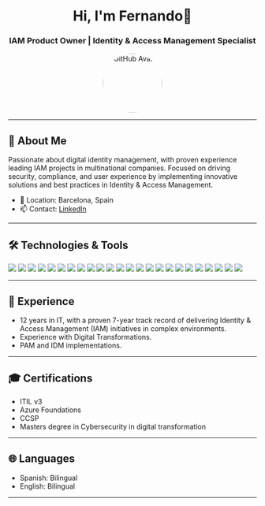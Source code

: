 <h1 align="center">Hi, I'm Fernando👋</h1>
<h3 align="center">IAM Product Owner | Identity & Access Management Specialist</h3>

<p align="center">
  <img src="https://avatars.githubusercontent.com/u/15089648?v=4" width="120" align="center" alt="GitHub Avatar" style="border-radius:50%">
</p>

---

## 👤 About Me

Passionate about digital identity management, with proven experience leading IAM projects in multinational companies. Focused on driving security, compliance, and user experience by implementing innovative solutions and best practices in Identity & Access Management.

- 📍 Location: Barcelona, Spain  
- 📫 Contact: [LinkedIn](https://www.linkedin.com/in/fernandogonzalezperez17)

---

## 🛠️ Technologies & Tools

<p>
  <img src="https://img.shields.io/badge/Keycloak-0072C6?style=for-the-badge&logo=keycloak&logoColor=white" />
  <img src="https://img.shields.io/badge/Azure_AD-0078D4?style=for-the-badge&logo=microsoft-azure&logoColor=white" />
  <img src="https://img.shields.io/badge/Okta-000000?style=for-the-badge&logo=okta&logoColor=white" />
  <img src="https://img.shields.io/badge/SailPoint-005EB8?style=for-the-badge&logo=sailpoint&logoColor=white" />
  <img src="https://img.shields.io/badge/Workday-FF6600?style=for-the-badge&logo=workday&logoColor=white" />
  <img src="https://img.shields.io/badge/Docker-2496ED?style=for-the-badge&logo=docker&logoColor=white" />
  <img src="https://img.shields.io/badge/Kubernetes-326CE5?style=for-the-badge&logo=kubernetes&logoColor=white" />
  <img src="https://img.shields.io/badge/Azure-0078D4?style=for-the-badge&logo=azure-devops&logoColor=white" />
  <img src="https://img.shields.io/badge/AWS-232F3E?style=for-the-badge&logo=amazon-aws&logoColor=white" />
  <img src="https://img.shields.io/badge/REST_APIs-6DB33F?style=for-the-badge&logo=rest&logoColor=white" />
  <img src="https://img.shields.io/badge/OAuth2-000000?style=for-the-badge&logo=oauth&logoColor=white" />
  <img src="https://img.shields.io/badge/OIDC-2867B2?style=for-the-badge" />
  <img src="https://img.shields.io/badge/SAML-333366?style=for-the-badge" />
  <img src="https://img.shields.io/badge/SCIM-00C7B7?style=for-the-badge" />
  <img src="https://img.shields.io/badge/LDAP-19498A?style=for-the-badge" />
  <img src="https://img.shields.io/badge/MFA-FFCD00?style=for-the-badge" />
  <img src="https://img.shields.io/badge/RBAC-FF8000?style=for-the-badge" />
  <img src="https://img.shields.io/badge/Policy_Management-6A1B9A?style=for-the-badge" />
  <img src="https://img.shields.io/badge/PowerShell-5391FE?style=for-the-badge&logo=powershell&logoColor=white" />
  <img src="https://img.shields.io/badge/Bash-4EAA25?style=for-the-badge&logo=gnu-bash&logoColor=white" />
  <img src="https://img.shields.io/badge/Git-F05032?style=for-the-badge&logo=git&logoColor=white" />
  <img src="https://img.shields.io/badge/Digital_Transformation-00B8D9?style=for-the-badge&logo=transform&logoColor=white" />
  <img src="https://img.shields.io/badge/Agile_Methodologies-21BA45?style=for-the-badge&logo=agile&logoColor=white" />
  <img src="https://img.shields.io/badge/PAM-19498A?style=for-the-badge" />
</p>
</p>

---

## 🏢 Experience

- 12 years in IT, with a proven 7-year track record of delivering Identity & Access Management (IAM) initiatives in complex environments.
- Experience with Digital Transformations.
- PAM and IDM implementations.

---

## 🎓 Certifications

- ITIL v3
- Azure Foundations
- CCSP
- Masters degree in Cybersecurity in digital transformation
---

## 🌐 Languages

- Spanish: Bilingual
- English: Bilingual

---

